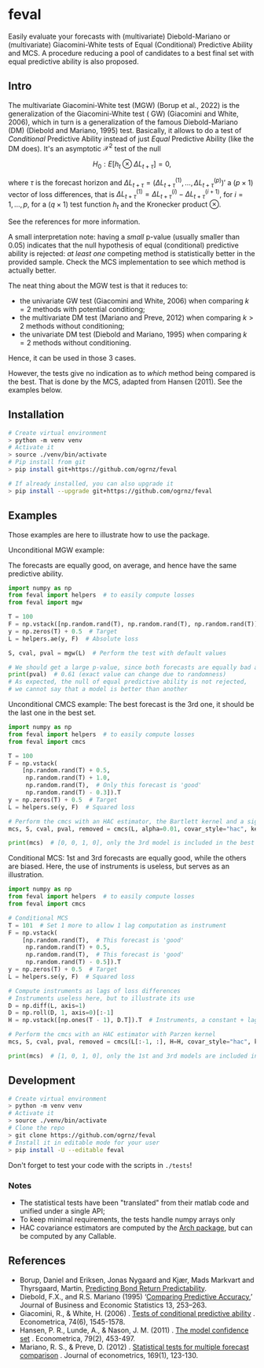 # feval

Easily evaluate your forecasts with (multivariate) Diebold-Mariano or (multivariate) Giacomini-White tests of Equal
(Conditional) Predictive Ability and MCS. A procedure reducing a pool of candidates to a best final set with equal
predictive ability is also proposed.

## Intro

The multivariate Giacomini-White test (MGW) (Borup et al., 2022) is the generalization of the Giacomini-White test (
GW) (Giacomini and White, 2006), which in turn is a generalization of the famous Diebold-Mariano (DM) (Diebold and
Mariano, 1995) test. Basically, it allows to do a test of *Conditional* Predictive Ability instead of just *Equal*
Predictive Ability (like the DM does). It's an asymptotic $\mathcal{X}^2$ test of the null

```math
H_0: E[h_t \otimes \Delta L_{t + \tau}] = 0,
```

where $\tau$ is the forecast horizon and
$\Delta L_{t + \tau} = (\Delta L_{t + \tau}^{(1)}, \dots, \Delta L_{t + \tau}^{(p)})'$ a $(p \times 1)$ vector of
loss differences, that is $\Delta L_{t + \tau}^{(1)} = \Delta L_{t + \tau}^{(i)} - \Delta L_{t + \tau}^{(i + 1)}$, for
$i = 1, \dots, p$, for a $(q \times 1)$ test function $h_t$ and the Kronecker product $\otimes$.

See the references for more information.

A small interpretation note: having a *small* p-value (usually smaller than $0.05$) indicates that the null hypothesis
of equal (conditional) predictive ability is rejected: *at least one* competing method is statistically better in the
provided sample. Check the MCS implementation to see which method is actually better.

The neat thing about the MGW test is that it reduces to:

- the univariate GW test (Giacomini and White, 2006) when comparing $k = 2$ methods with potential conditiong;
- the multivariate DM test (Mariano and Preve, 2012) when comparing $k > 2$ methods without conditioning;
- the univariate DM test (Diebold and Mariano, 1995) when comparing $k = 2$ methods without conditioning.

Hence, it can be used in those 3 cases.

However, the tests give no indication as to *which* method being compared is the best. That is done by the MCS, adapted
from Hansen (2011). See the examples below.

## Installation

```bash
# Create virtual environment
> python -m venv venv
# Activate it
> source ./venv/bin/activate
# Pip install from git
> pip install git+https://github.com/ogrnz/feval

# If already installed, you can also upgrade it 
> pip install --upgrade git+https://github.com/ogrnz/feval
```

## Examples

Those examples are here to illustrate how to use the package.

Unconditional MGW example:

The forecasts are equally good, on average, and hence have the same predictive ability.

```python
import numpy as np
from feval import helpers  # to easily compute losses
from feval import mgw

T = 100
F = np.vstack([np.random.rand(T), np.random.rand(T), np.random.rand(T)]).T  # random uniform forecasts [0,1)
y = np.zeros(T) + 0.5  # Target
L = helpers.ae(y, F)  # Absolute loss

S, cval, pval = mgw(L)  # Perform the test with default values

# We should get a large p-value, since both forecasts are equally bad at predicting y
print(pval)  # 0.61 (exact value can change due to randomness)
# As expected, the null of equal predictive ability is not rejected, 
# we cannot say that a model is better than another
```

Unconditional CMCS example:
The best forecast is the 3rd one, it should be the last one in the best set.

```python
import numpy as np
from feval import helpers  # to easily compute losses
from feval import cmcs

T = 100
F = np.vstack(
    [np.random.rand(T) + 0.5,
     np.random.rand(T) + 1.0,
     np.random.rand(T),  # Only this forecast is 'good'
     np.random.rand(T) - 0.3]).T
y = np.zeros(T) + 0.5  # Target
L = helpers.se(y, F)  # Squared loss

# Perform the cmcs with an HAC estimator, the Bartlett kernel and a significance level of 0.01
mcs, S, cval, pval, removed = cmcs(L, alpha=0.01, covar_style="hac", kernel="Bartlett")

print(mcs)  # [0, 0, 1, 0], only the 3rd model is included in the best set
```

Conditional MCS:
1st and 3rd forecasts are equally good, while the others are biased. Here, the use of instruments is useless, but serves
as an illustration.

```python
import numpy as np
from feval import helpers  # to easily compute losses
from feval import cmcs

# Conditional MCS
T = 101  # Set 1 more to allow 1 lag computation as instrument
F = np.vstack(
    [np.random.rand(T),  # This forecast is 'good'
     np.random.rand(T) + 0.5,
     np.random.rand(T),  # This forecast is 'good'
     np.random.rand(T) - 0.5]).T
y = np.zeros(T) + 0.5  # Target
L = helpers.se(y, F)  # Squared loss

# Compute instruments as lags of loss differences
# Instruments useless here, but to illustrate its use
D = np.diff(L, axis=1)
D = np.roll(D, 1, axis=0)[:-1]
H = np.vstack([np.ones(T - 1), D.T]).T  # Instruments, a constant + lags of loss differences

# Perform the cmcs with an HAC estimator with Parzen kernel
mcs, S, cval, pval, removed = cmcs(L[:-1, :], H=H, covar_style="hac", kernel="Parzen")

print(mcs)  # [1, 0, 1, 0], only the 1st and 3rd models are included in the best set
```

## Development

```bash
# Create virtual environment
> python -m venv venv
# Activate it
> source ./venv/bin/activate
# Clone the repo
> git clone https://github.com/ogrnz/feval
# Install it in editable mode for your user
> pip install -U --editable feval 
```

Don't forget to test your code with the scripts in `./tests`!

### Notes

- The statistical tests have been "translated" from their matlab code and unified under a single API;
- To keep minimal requirements, the tests handle numpy arrays only
- HAC covariance estimators are computed by
  the [Arch package](https://arch.readthedocs.io/en/latest/covariance/covariance.html), but can be computed by any
  Callable.

## References

- Borup, Daniel and Eriksen, Jonas Nygaard and Kjær, Mads Markvart and Thyrsgaard, Martin,
  [Predicting Bond Return Predictability](http://dx.doi.org/10.2139/ssrn.3513340).
- Diebold, F.X., and R.S. Mariano (1995)
  ‘[Comparing Predictive Accuracy](https://www.tandfonline.com/doi/abs/10.1198/073500102753410444?journalCode=ubes20),’
  Journal
  of Business and Economic Statistics 13, 253–263.
- Giacomini, R., & White, H. (2006)
  . [Tests of conditional predictive ability](https://onlinelibrary.wiley.com/doi/pdf/10.1111/j.1468-0262.2006.00718.x?casa_token=v5yp0mfNHWsAAAAA:_QfioyU_tyBuN-lU_IXcyb3yizOxA7KSMhhA94wNwokFJj5jAHgnsgXVsClT3_5MdqMK0NJPEt4TxBnN)
  .
  Econometrica, 74(6), 1545-1578.
- Hansen, P. R., Lunde, A., & Nason, J. M. (2011)
  . [The model confidence set](https://onlinelibrary.wiley.com/doi/pdf/10.3982/ECTA5771?casa_token=W_wNjvfGBEkAAAAA:EGQ4b2xpaI-S_6ALXL8F60Pg2FR42wxa4IpJ0p2RAIhAl26elh3K40qI7Xki4F7Zlyr1SLam5ag0iPdb)
  . Econometrica, 79(2), 453-497.
- Mariano, R. S., & Preve, D. (2012)
  . [Statistical tests for multiple forecast comparison](https://ink.library.smu.edu.sg/cgi/viewcontent.cgi?article=3330&context=soe_research)
  .
  Journal of econometrics, 169(1), 123-130.

